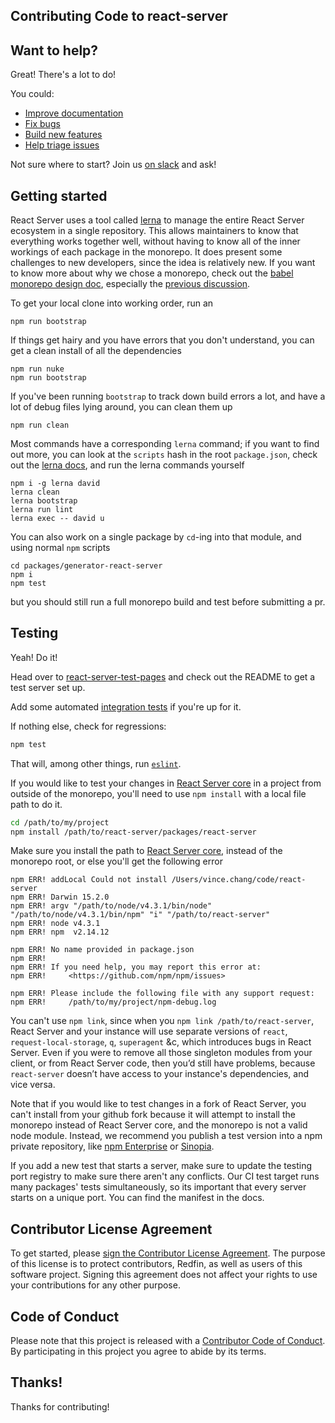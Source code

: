 Contributing Code to react-server
---------------------------------

## Want to help?

Great!  There's a lot to do!

You could:

- [Improve documentation][improve-documentation]
- [Fix bugs][fix-bugs]
- [Build new features][build-new-features]
- [Help triage issues][help-triage-issues]

Not sure where to start? Join us [on slack](https://slack.react-server.io/) and ask!

## Getting started

React Server uses a tool called [lerna](https://www.npmjs.com/package/lerna) to
manage the entire React Server ecosystem in a single repository.  This allows
maintainers to know that everything works together well, without having to know
all of the inner workings of each package in the monorepo.  It does present some
challenges to new developers, since the idea is relatively new.  If you want to
know more about why we chose a monorepo, check out the [babel monorepo design
doc](https://github.com/babel/babel/blob/master/doc/design/monorepo.md),
especially the [previous discussion](https://github.com/babel/babel/blob/master/doc/design/monorepo.md#previous-discussion).

To get your local clone into working order, run an

```
npm run bootstrap
```

If things get hairy and you have errors that you don't understand, you can get
a clean install of all the dependencies

```
npm run nuke
npm run bootstrap
```

If you've been running `bootstrap` to track down build errors a lot, and have a
lot of debug files lying around, you can clean them up

```
npm run clean
```

Most commands have a corresponding `lerna` command; if you want to find out more,
you can look at the `scripts` hash in the root `package.json`, check out the
[lerna docs](lernajs.io), and run the lerna commands yourself

```
npm i -g lerna david
lerna clean
lerna bootstrap
lerna run lint
lerna exec -- david u
```

You can also work on a single package by `cd`-ing into that module, and using
normal `npm` scripts

```
cd packages/generator-react-server
npm i
npm test
```

but you should still run a full monorepo build and test before submitting a pr.

## Testing

Yeah!  Do it!

Head over to [react-server-test-pages](/packages/react-server-test-pages) and
check out the README to get a test server set up.

Add some automated [integration
tests](/packages/react-server-integration-tests) if you're up for it.

If nothing else, check for regressions:

```bash
npm test
```

That will, among other things, run [`eslint`](/.eslintrc).

If you would like to test your changes in [React Server
core](/packages/react-server) in a project from outside of the monorepo, you'll
need to use `npm install` with a local file path to do it.

```bash
cd /path/to/my/project
npm install /path/to/react-server/packages/react-server
```

Make sure you install the path to [React Server core](/packages/react-server),
instead of the monorepo root, or else you'll get the following error

```
npm ERR! addLocal Could not install /Users/vince.chang/code/react-server
npm ERR! Darwin 15.2.0
npm ERR! argv "/path/to/node/v4.3.1/bin/node" "/path/to/node/v4.3.1/bin/npm" "i" "/path/to/react-server"
npm ERR! node v4.3.1
npm ERR! npm  v2.14.12

npm ERR! No name provided in package.json
npm ERR!
npm ERR! If you need help, you may report this error at:
npm ERR!     <https://github.com/npm/npm/issues>

npm ERR! Please include the following file with any support request:
npm ERR!     /path/to/my/project/npm-debug.log
```

You can't use  `npm link`, since when you `npm link /path/to/react-server`,
React Server and your instance will use separate versions of `react`,
`request-local-storage`, `q`, `superagent` &c, which introduces bugs in React
Server. Even if you were to remove all those singleton modules from your client,
or from React Server code, then you’d still have problems, because
`react-server` doesn’t have access to your instance's dependencies, and vice
versa.

Note that if you would like to test changes in a fork of React Server, you can't
install from your github fork because it will attempt to install the monorepo
instead of React Server core, and the monorepo is not a valid node module.
Instead, we recommend you publish a test version into a npm private repository,
like [npm Enterprise](https://docs.npmjs.com/enterprise/index) or
[Sinopia](https://github.com/rlidwka/sinopia).

If you add a new test that starts a server, make sure to update the
testing port registry to make sure there aren't any conflicts.  Our
CI test target runs many packages' tests simultaneously, so its
important that every server starts on a unique port.  You can find
the manifest in the docs.

## Contributor License Agreement

To get started, please [sign the Contributor License
Agreement](https://cla-assistant.io/redfin/react-server). The purpose
of this license is to protect contributors, Redfin, as well as users
of this software project. Signing this agreement does not affect your
rights to use your contributions for any other purpose.

## Code of Conduct

Please note that this project is released with a [Contributor Code of
Conduct](/CODE_OF_CONDUCT.md).
By participating in this project you agree to abide by its terms.

## Thanks!

Thanks for contributing!


[improve-documentation]: https://github.com/redfin/react-server/issues?q=is%3Aopen+is%3Aissue+label%3A%22help+wanted%22+label%3Adocumentation
[fix-bugs]: https://github.com/redfin/react-server/issues?q=is%3Aopen+is%3Aissue+label%3A%22help+wanted%22+label%3Abug
[build-new-features]: https://github.com/redfin/react-server/issues?q=is%3Aopen+is%3Aissue+label%3A"help+wanted"+label%3Aenhancement
[help-triage-issues]: https://github.com/redfin/react-server/issues

